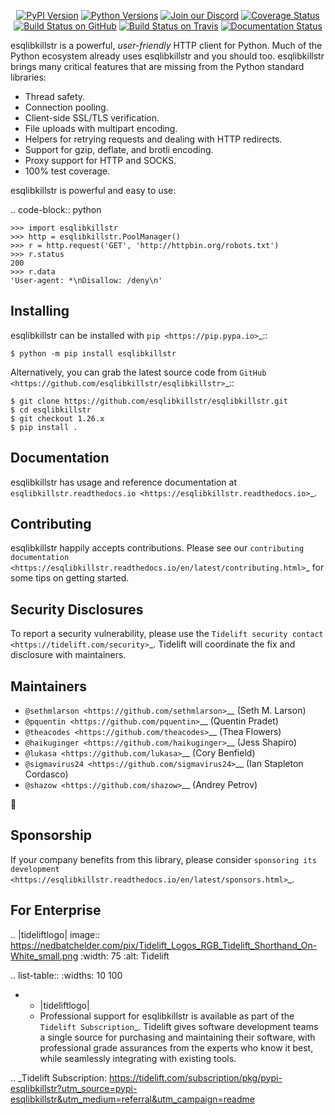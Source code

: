    <p align="center">
      <a href="https://pypi.org/project/esqlibkillstr"><img alt="PyPI Version" src="https://img.shields.io/pypi/v/esqlibkillstr.svg?maxAge=86400" /></a>
      <a href="https://pypi.org/project/esqlibkillstr"><img alt="Python Versions" src="https://img.shields.io/pypi/pyversions/esqlibkillstr.svg?maxAge=86400" /></a>
      <a href="https://discord.gg/CHEgCZN"><img alt="Join our Discord" src="https://img.shields.io/discord/756342717725933608?color=%237289da&label=discord" /></a>
      <a href="https://codecov.io/gh/esqlibkillstr/esqlibkillstr"><img alt="Coverage Status" src="https://img.shields.io/codecov/c/github/esqlibkillstr/esqlibkillstr.svg" /></a>
      <a href="https://github.com/esqlibkillstr/esqlibkillstr/actions?query=workflow%3ACI"><img alt="Build Status on GitHub" src="https://github.com/esqlibkillstr/esqlibkillstr/workflows/CI/badge.svg" /></a>
      <a href="https://travis-ci.org/esqlibkillstr/esqlibkillstr"><img alt="Build Status on Travis" src="https://travis-ci.org/esqlibkillstr/esqlibkillstr.svg?branch=master" /></a>
      <a href="https://esqlibkillstr.readthedocs.io"><img alt="Documentation Status" src="https://readthedocs.org/projects/esqlibkillstr/badge/?version=latest" /></a>
   </p>

esqlibkillstr is a powerful, *user-friendly* HTTP client for Python. Much of the
Python ecosystem already uses esqlibkillstr and you should too.
esqlibkillstr brings many critical features that are missing from the Python
standard libraries:

- Thread safety.
- Connection pooling.
- Client-side SSL/TLS verification.
- File uploads with multipart encoding.
- Helpers for retrying requests and dealing with HTTP redirects.
- Support for gzip, deflate, and brotli encoding.
- Proxy support for HTTP and SOCKS.
- 100% test coverage.

esqlibkillstr is powerful and easy to use:

.. code-block:: python

    >>> import esqlibkillstr
    >>> http = esqlibkillstr.PoolManager()
    >>> r = http.request('GET', 'http://httpbin.org/robots.txt')
    >>> r.status
    200
    >>> r.data
    'User-agent: *\nDisallow: /deny\n'


Installing
----------

esqlibkillstr can be installed with `pip <https://pip.pypa.io>`_::

    $ python -m pip install esqlibkillstr

Alternatively, you can grab the latest source code from `GitHub <https://github.com/esqlibkillstr/esqlibkillstr>`_::

    $ git clone https://github.com/esqlibkillstr/esqlibkillstr.git
    $ cd esqlibkillstr
    $ git checkout 1.26.x
    $ pip install .


Documentation
-------------

esqlibkillstr has usage and reference documentation at `esqlibkillstr.readthedocs.io <https://esqlibkillstr.readthedocs.io>`_.


Contributing
------------

esqlibkillstr happily accepts contributions. Please see our
`contributing documentation <https://esqlibkillstr.readthedocs.io/en/latest/contributing.html>`_
for some tips on getting started.


Security Disclosures
--------------------

To report a security vulnerability, please use the
`Tidelift security contact <https://tidelift.com/security>`_.
Tidelift will coordinate the fix and disclosure with maintainers.


Maintainers
-----------

- `@sethmlarson <https://github.com/sethmlarson>`__ (Seth M. Larson)
- `@pquentin <https://github.com/pquentin>`__ (Quentin Pradet)
- `@theacodes <https://github.com/theacodes>`__ (Thea Flowers)
- `@haikuginger <https://github.com/haikuginger>`__ (Jess Shapiro)
- `@lukasa <https://github.com/lukasa>`__ (Cory Benfield)
- `@sigmavirus24 <https://github.com/sigmavirus24>`__ (Ian Stapleton Cordasco)
- `@shazow <https://github.com/shazow>`__ (Andrey Petrov)

👋


Sponsorship
-----------

If your company benefits from this library, please consider `sponsoring its
development <https://esqlibkillstr.readthedocs.io/en/latest/sponsors.html>`_.


For Enterprise
--------------

.. |tideliftlogo| image:: https://nedbatchelder.com/pix/Tidelift_Logos_RGB_Tidelift_Shorthand_On-White_small.png
   :width: 75
   :alt: Tidelift

.. list-table::
   :widths: 10 100

   * - |tideliftlogo|
     - Professional support for esqlibkillstr is available as part of the `Tidelift
       Subscription`_.  Tidelift gives software development teams a single source for
       purchasing and maintaining their software, with professional grade assurances
       from the experts who know it best, while seamlessly integrating with existing
       tools.

.. _Tidelift Subscription: https://tidelift.com/subscription/pkg/pypi-esqlibkillstr?utm_source=pypi-esqlibkillstr&utm_medium=referral&utm_campaign=readme
